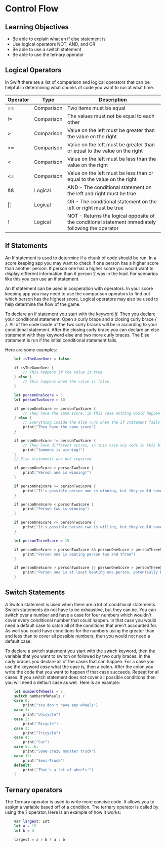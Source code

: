 # Control Flow

## Learning Objectives
- Be able to explain what an if else statement is
- Use logical operators NOT, AND, and OR
- Be able to use a switch statement
- Be able to use the ternary operator

## Logical Operators

In Swift there are a list of comparison and logical operators that can be helpful in determining what chunks of code you want to run at what time.

| Operator | Type | Description |
|----------|------|-------------|
| == | Comparison | Two items must be equal |
| != | Comparison | The values must not be equal to each other |
| > | Comparison | Value on the left must be greater than the value on the right |
| >= | Comparison | Value on the left must be greater than or equal to the value on the right |
| < | Comparison | Value on the left must be less than the value on the right |
| <= | Comparison | Value on the left must be less than or equal to the value on the right |
| && | Logical | AND - The conditional statement on the left and right must be true |
| \|\| | Logical | OR - The conditional statement on the left or right must be true |
| ! | Logical | NOT - Returns the logical opposite of the conditional statement immediately following the operator |

## If Statements

An If statement is used to determine if a chunk of code should be run. In a score keeping app you may want to check if one person has a higher score than another person. If person one has a higher score you would want to display different information than if person 2 was in the lead. For scenarios like this you can use an if statement.

An If statement can be used in cooperation with operators. In your score keeping app you may need to use the comparison operators to find out which person has the highest score. Logical operators may also be used to help determine the flow of the game. 

To declare an if statement you start with the keyword *if*. Then you declare your conditional statement. Open a curly brace and a closing curly brace *{ }*. All of the code inside of the two curly braces will be in according to your conditional statement. After the closing curly brace you can declare an else statement with they keyword else and two more curly braces. The Else statement is run if the initial conditional statement fails.

Here are some examples:

```Swift
	let isTheGameOver = false

	if isTheGameOver {
		// This happens if the value is true
	} else {
		// This happens when the value is false
	}

	let personOneScore = 5
	let personTwoScore = 10

	if personOneScore == personTwoScore {
		// They have the same score, in this case nothing would happen
	} else {
		// Everything inside the else runs when the if statement fails
		print("They have the same score")
	}

	if personOneScore != personTwoScore {
		// They have different scores, in this case any code in this block would be run
		print("Someone is winning!")
	} 
	// Else statements are not required

	if personOneScore > personTwoScore {
		print("Person one is winning!")
	}

	if personOneScore >= personTwoScore {
		print("It's possible person one is winning, but they could have the same score")
	}

	if personOneScore < personTwoScore {
		print("Person two is winning")
	}

	if personOneScore <= personTwoScore {
		print("It's possible person two is willing, but they could have the same score")
	}

	let personThreeScore = 15

	if personOneScore > personTwoScore && personOneScore > personThreeScore {
		print("Person one is beating person two and three")
	}

	if personOneScore > personTwoScore || personOneScore > personThreeScore {
		print("Person one is at least beating one person, potentially both")
	}
```

## Switch Statements

A Switch statement is used when there are a lot of conditional statements. Switch statements do not have to be exhaustive, but they can be. You can switch over a number and have a case for four numbers which wouldn't cover every conditional number that could happen. In that case you would need a default case to catch all of the conditions that aren't accounted for. As well you could have conditions for the numbers using the greater than and less than to cover all possible numbers, then you would not need a default case.

To declare a switch statement you start with the *switch* keyword, then the variable that you want to switch on followed by two curly braces. In the curly braces you declare all of the cases that can happen. For a case you use the keyword *case* what the case is, then a colon. After the colon you write the code that you want to happen if that case succeeds. Repeat for all cases. If you switch statement does not cover all possible conditions then you will need a default case as well. Here is an example:
```Swift
	let numberOfWheels = 2
	switch numberOfWheels {
	case 0:
		print("You don't have any wheels")
	case 1: 
		print("Unicycle")
	case 2: 
		print("Bicycle")
	case 3:
		print("Tricycle")
	case 4:
		print("Car")
	case 5...6:
		print("Some crazy monster truck")
	case 12:
		print("Semi-Truck")
	default:
		print("That's a lot of wheels!")
	}

```

## Ternary operators

The Ternary operator is used to write more concise code. It allows you to assign a variable based off of a condition. The ternary operator is called by using the ? operator. Here is an example of how it works:
```Swift
	var largest: Int
	let a = 15
	let b = 4

	largest = a > b ? a : b

```






